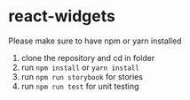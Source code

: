 # react-widgets

Please make sure to have npm or yarn installed

1. clone the repository and cd in folder
2. run `npm install` or `yarn install`
3. run `npm run storybook` for stories
4. run `npm run test` for unit testing

